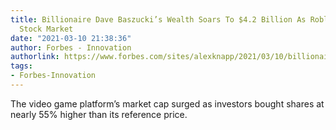 ```yaml
---
title: Billionaire Dave Baszucki’s Wealth Soars To $4.2 Billion As Roblox Hits The
  Stock Market
date: "2021-03-10 21:38:36"
author: Forbes - Innovation
authorlink: https://www.forbes.com/sites/alexknapp/2021/03/10/billionaire-dave-baszuckis-wealth-soars-to-42-billion-as-roblox-hits-the-stock-market/
tags:
- Forbes-Innovation
---
```

The video game platform’s market cap surged as investors bought shares at nearly 55% higher than its reference price.